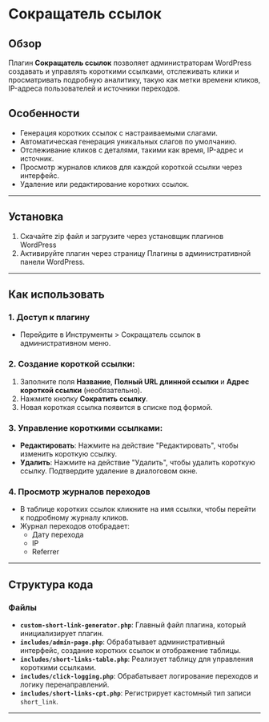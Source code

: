 # Сокращатель ссылок

## Обзор
Плагин **Сокращатель ссылок** позволяет администраторам WordPress создавать и управлять короткими ссылками, отслеживать клики и просматривать подробную аналитику, такую как метки времени кликов, IP-адреса пользователей и источники переходов.

## Особенности
- Генерация коротких ссылок с настраиваемыми слагами.
- Автоматическая генерация уникальных слагов по умолчанию.
- Отслеживание кликов с деталями, такими как время, IP-адрес и источник.
- Просмотр журналов кликов для каждой короткой ссылки через интерфейс.
- Удаление или редактирование коротких ссылок.

---

## Установка
1. Скачайте zip файл и загрузите через установщик плагинов WordPress
2. Активируйте плагин через страницу Плагины в административной панели WordPress.

---

## Как использовать

### 1. Доступ к плагину
- Перейдите в Инструменты > Сокращатель ссылок в административном меню.

### 2. Создание короткой ссылки:
1. Заполните поля **Название**, **Полный URL длинной ссылки** и **Адрес короткой ссылки** (необязательно).
2. Нажмите кнопку **Сократить ссылку**.
3. Новая короткая ссылка появится в списке под формой.

### 3. Управление короткими ссылками:
- **Редактировать**: Нажмите на действие "Редактировать", чтобы изменить короткую ссылку.
- **Удалить**: Нажмите на действие "Удалить", чтобы удалить короткую ссылку. Подтвердите удаление в диалоговом окне.

### 4. Просмотр журналов переходов
- В таблице коротких ссылок кликните на имя ссылки, чтобы перейти к подробному журналу кликов.
- Журнал переходов отобрадает:
  - Дату перехода
  - IP
  - Referrer

---

## Структура кода

### Файлы
- **`custom-short-link-generator.php`**: Главный файл плагина, который инициализирует плагин.
- **`includes/admin-page.php`**: Обрабатывает административный интерфейс, создание коротких ссылок и отображение таблицы.
- **`includes/short-links-table.php`**: Реализует таблицу для управления короткими ссылками.
- **`includes/click-logging.php`**: Обрабатывает логирование переходов и логику перенаправлений.
- **`includes/short-links-cpt.php`**: Регистрирует кастомный тип записи `short_link`.
---



